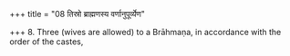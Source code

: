 +++
title = "08 तिस्रो ब्राह्मणस्य वर्णानुपूर्व्येण"

+++
8. Three (wives are allowed) to a Brāhmaṇa, in accordance with the order of the castes,
